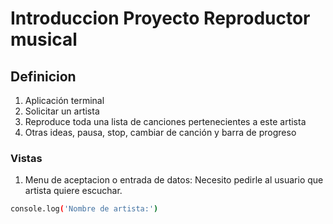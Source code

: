 # Introduccion Proyecto Reproductor musical

## Definicion

1. Aplicación terminal
1. Solicitar un artista
1. Reproduce toda una lista de canciones pertenecientes a este artista
1. Otras ideas, pausa, stop, cambiar de canción y barra de progreso


### Vistas

1. Menu de aceptacion o entrada de datos: Necesito pedirle al usuario que artista quiere escuchar.

```bash
console.log('Nombre de artista:')
```